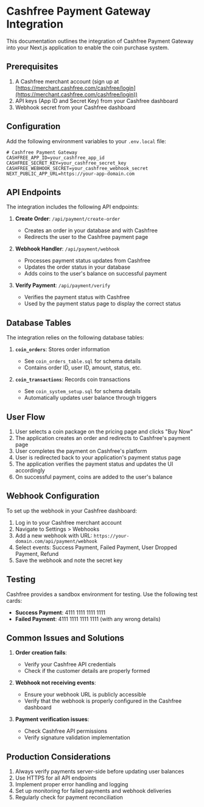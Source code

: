 # Cashfree Payment Gateway Integration

This documentation outlines the integration of Cashfree Payment Gateway into your Next.js application to enable the coin purchase system.

## Prerequisites

1. A Cashfree merchant account (sign up at [https://merchant.cashfree.com/cashfree/login](https://merchant.cashfree.com/cashfree/login))
2. API keys (App ID and Secret Key) from your Cashfree dashboard
3. Webhook secret from your Cashfree dashboard

## Configuration

Add the following environment variables to your `.env.local` file:

```env
# Cashfree Payment Gateway
CASHFREE_APP_ID=your_cashfree_app_id
CASHFREE_SECRET_KEY=your_cashfree_secret_key
CASHFREE_WEBHOOK_SECRET=your_cashfree_webhook_secret
NEXT_PUBLIC_APP_URL=https://your-app-domain.com
```

## API Endpoints

The integration includes the following API endpoints:

1. **Create Order**: `/api/payment/create-order`
   - Creates an order in your database and with Cashfree
   - Redirects the user to the Cashfree payment page

2. **Webhook Handler**: `/api/payment/webhook`
   - Processes payment status updates from Cashfree
   - Updates the order status in your database
   - Adds coins to the user's balance on successful payment

3. **Verify Payment**: `/api/payment/verify`
   - Verifies the payment status with Cashfree
   - Used by the payment status page to display the correct status

## Database Tables

The integration relies on the following database tables:

1. **`coin_orders`**: Stores order information
   - See `coin_orders_table.sql` for schema details
   - Contains order ID, user ID, amount, status, etc.

2. **`coin_transactions`**: Records coin transactions
   - See `coin_system_setup.sql` for schema details
   - Automatically updates user balance through triggers

## User Flow

1. User selects a coin package on the pricing page and clicks "Buy Now"
2. The application creates an order and redirects to Cashfree's payment page
3. User completes the payment on Cashfree's platform
4. User is redirected back to your application's payment status page
5. The application verifies the payment status and updates the UI accordingly
6. On successful payment, coins are added to the user's balance

## Webhook Configuration

To set up the webhook in your Cashfree dashboard:

1. Log in to your Cashfree merchant account
2. Navigate to Settings > Webhooks
3. Add a new webhook with URL: `https://your-domain.com/api/payment/webhook`
4. Select events: Success Payment, Failed Payment, User Dropped Payment, Refund
5. Save the webhook and note the secret key

## Testing

Cashfree provides a sandbox environment for testing. Use the following test cards:

- **Success Payment**: 4111 1111 1111 1111
- **Failed Payment**: 4111 1111 1111 1111 (with any wrong details)

## Common Issues and Solutions

1. **Order creation fails**:
   - Verify your Cashfree API credentials
   - Check if the customer details are properly formed

2. **Webhook not receiving events**:
   - Ensure your webhook URL is publicly accessible
   - Verify that the webhook is properly configured in the Cashfree dashboard

3. **Payment verification issues**:
   - Check Cashfree API permissions
   - Verify signature validation implementation

## Production Considerations

1. Always verify payments server-side before updating user balances
2. Use HTTPS for all API endpoints
3. Implement proper error handling and logging
4. Set up monitoring for failed payments and webhook deliveries
5. Regularly check for payment reconciliation 